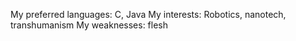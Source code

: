 My preferred languages: C, Java
My interests: Robotics, nanotech, transhumanism
My weaknesses: flesh

